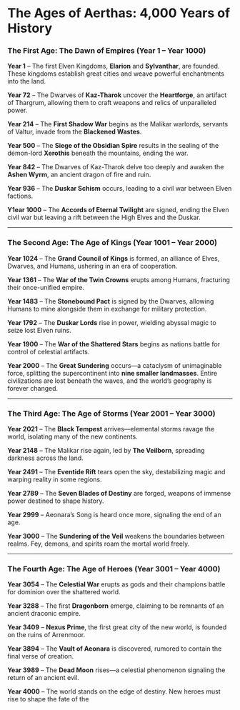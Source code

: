 # **The Ages of Aerthas: 4,000 Years of History**

### **The First Age: The Dawn of Empires (Year 1 – Year 1000)**

**Year 1** – The first Elven Kingdoms, **Elarion** and **Sylvanthar**, are founded. These kingdoms establish great cities and weave powerful enchantments into the land.

**Year 72** – The Dwarves of **Kaz-Tharok** uncover the **Heartforge**, an artifact of Thargrum, allowing them to craft weapons and relics of unparalleled power.

**Year 214** – The **First Shadow War** begins as the Malikar warlords, servants of Valtur, invade from the **Blackened Wastes**.

**Year 500** – The **Siege of the Obsidian Spire** results in the sealing of the demon-lord **Xerothis** beneath the mountains, ending the war.

**Year 842** – The Dwarves of Kaz-Tharok delve too deeply and awaken the **Ashen Wyrm**, an ancient dragon of fire and ruin.

**Year 936** – The **Duskar Schism** occurs, leading to a civil war between Elven factions.

**Y1ear 1000** – The **Accords of Eternal Twilight** are signed, ending the Elven civil war but leaving a rift between the High Elves and the Duskar.

---

### **The Second Age: The Age of Kings (Year 1001 – Year 2000)**

**Year 1024** – The **Grand Council of Kings** is formed, an alliance of Elves, Dwarves, and Humans, ushering in an era of cooperation.

**Year 1361** – The **War of the Twin Crowns** erupts among Humans, fracturing their once-unified empire.

**Year 1483** – The **Stonebound Pact** is signed by the Dwarves, allowing Humans to mine alongside them in exchange for military protection.

**Year 1792** – The **Duskar Lords** rise in power, wielding abyssal magic to seize lost Elven ruins.

**Year 1900** – The **War of the Shattered Stars** begins as nations battle for control of celestial artifacts.

**Year 2000** – The **Great Sundering** occurs—a cataclysm of unimaginable force, splitting the supercontinent into **nine smaller landmasses**. Entire civilizations are lost beneath the waves, and the world’s geography is forever changed.

---

### **The Third Age: The Age of Storms (Year 2001 – Year 3000)**

**Year 2021** – The **Black Tempest** arrives—elemental storms ravage the world, isolating many of the new continents.

**Year 2148** – The Malikar rise again, led by **The Veilborn**, spreading darkness across the land.

**Year 2491** – The **Eventide Rift** tears open the sky, destabilizing magic and warping reality in some regions.

**Year 2789** – The **Seven Blades of Destiny** are forged, weapons of immense power destined to shape history.

**Year 2999** – Aeonara’s Song is heard once more, signaling the end of an age.

**Year 3000** – The **Sundering of the Veil** weakens the boundaries between realms. Fey, demons, and spirits roam the mortal world freely.

---

### **The Fourth Age: The Age of Heroes (Year 3001 – Year 4000)**

**Year 3054** – The **Celestial War** erupts as gods and their champions battle for dominion over the shattered world.

**Year 3288** – The first **Dragonborn** emerge, claiming to be remnants of an ancient draconic empire.

**Year 3409** – **Nexus Prime**, the first great city of the new world, is founded on the ruins of Arrenmoor.

**Year 3894** – The **Vault of Aeonara** is discovered, rumored to contain the final verse of creation.

**Year 3989** – The **Dead Moon** rises—a celestial phenomenon signaling the return of an ancient evil.

**Year 4000** – The world stands on the edge of destiny. New heroes must rise to shape the fate of the